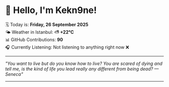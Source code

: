 # 👋 Hello, I'm Kekn9ne!

🗓️ Today is: **Friday, 26 September 2025**  
🌤️ Weather in Istanbul: **⛅️  +22°C**  
📊 GitHub Contributions: **90**  
🎧 Currently Listening: Not listening to anything right now ❌

---

_"You want to live but do you know how to live? You are scared of dying and tell me, is the kind of life you lead really any different from being dead? — *Seneca*"_

---
